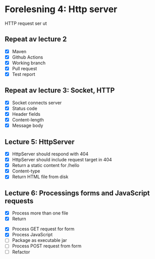 # Forelesning 4: Http server

HTTP request ser ut


## Repeat av lecture 2

* [x] Maven
* [x] Github Actions
* [x] Working branch
* [x] Pull request
* [x] Test report

## Repeat av lecture 3: Socket, HTTP

* [x] Socket connects server
* [x] Status code
* [x] Header fields
* [x] Content-length
* [x] Message body
 
## Lecture 5: HttpServer

* [x] HttpServer should respond with 404
* [x] HttpServer should include request target in 404
* [x] Return a static content for /hello
* [x] Content-type
* [x] Return HTML file from disk

## Lecture 6: Processings forms and JavaScript requests 

* [x] Process more than one file
* [x] Return <form>
* [x] Process GET request for form
* [x] Process JavaScript
* [ ] Package as executable jar
* [ ] Process POST request from form
* [ ] Refactor